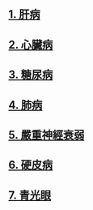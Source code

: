 ## [1. 肝病](/肝1.md)

## [2. 心臟病](/心2.md)

## [3. 糖尿病](/糠1.md)

## [4. 肺病](/肺1.md)

## [5. 嚴重神經衰弱](/衰弱1.md)

## [6. 硬皮病](/硬皮病1.md)

## [7. 青光眼](/青光眼2.md)
